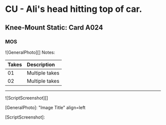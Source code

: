 # CU - Ali's head hitting top of car.

## Knee-Mount Static: Card A024

### MOS

![GeneralPhoto][]
Notes: 

| Takes | Description |
|:---|:----|
| 01 | Multiple takes |
| 02 | Multiple takes |


----

![ScriptScreenshot][]


[GeneralPhoto]:  "Image Title" align=left

[ScriptScreenshot]: 